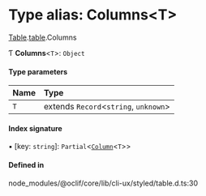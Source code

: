 # Type alias: Columns<T\>

[Table](../modules/CliUx.Table.md).[table](../modules/CliUx.Table.table-1.md).Columns

Ƭ **Columns**<`T`\>: `Object`

#### Type parameters

| Name | Type |
| :------ | :------ |
| `T` | extends `Record`<`string`, `unknown`\> |

#### Index signature

▪ [key: `string`]: `Partial`<[`Column`](../interfaces/CliUx.Table.table-1.Column.md)<`T`\>\>

#### Defined in

node_modules/@oclif/core/lib/cli-ux/styled/table.d.ts:30
